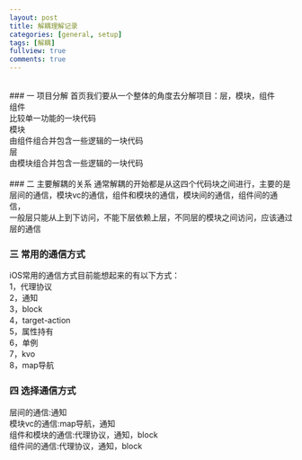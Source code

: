 ```yaml
---
layout: post
title: 解耦理解记录
categories: [general, setup]
tags: [解耦]
fullview: true
comments: true
---
```

<br>
### 一 项目分解
首页我们要从一个整体的角度去分解项目：层，模块，组件<br>
组件<br>
比较单一功能的一块代码<br>
模块<br>
由组件组合并包含一些逻辑的一块代码<br>
层<br>
由模块组合并包含一些逻辑的一块代码<br>


<br>
### 二 主要解耦的关系
通常解耦的开始都是从这四个代码块之间进行，主要的是层间的通信，模块vc的通信，组件和模块的通信，模块间的通信，组件间的通信，
<br>
一般层只能从上到下访问，不能下层依赖上层，不同层的模块之间访问，应该通过层的通信

### 三 常用的通信方式
iOS常用的通信方式目前能想起来的有以下方式：<br>
1，代理协议<br>
2，通知<br>
3，block<br>
4，target-action<br>
5，属性持有<br>
6，单例<br>
7，kvo<br>
8，map导航<br>


### 四 选择通信方式
层间的通信:通知<br>
模块vc的通信:map导航，通知<br>
组件和模块的通信:代理协议，通知，block<br>
组件间的通信:代理协议，通知，block<br>





